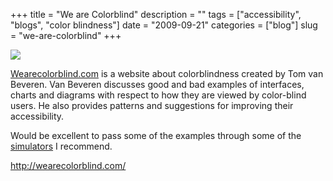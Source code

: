 +++
title = "We are Colorblind"
description = ""
tags = ["accessibility", "blogs", "color blindness"]
date = "2009-09-21"
categories = ["blog"]
slug = "we-are-colorblind"
+++



  <div class="notebook-screenshot"><a href="http://wearecolorblind.com/"><img src="//media.konigi.com/bluga/wt4ab786bb0894e.jpg"/></a></div><p><a href="http://wearecolorblind.com/">Wearecolorblind.com</a> is a website about colorblindness created by Tom van Beveren. Van Beveren discusses good and bad examples of interfaces, charts and diagrams with respect to how they are viewed by color-blind users. He also provides patterns and suggestions for improving their accessibility. </p>
<p>Would be excellent to pass some of the examples through some of the <a href="../tools/submissions/color-deficit-simulators.html">simulators</a> I recommend.</p>
    
  <a href="http://wearecolorblind.com/">http://wearecolorblind.com/</a>
